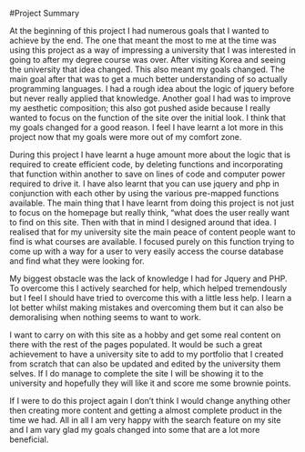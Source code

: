 #Project Summary

At the beginning of this project I had numerous goals that I wanted to achieve by the end. The one that meant the most to me at the time was using this project as a way of impressing a university that I was interested in going to after my degree course was over.  After visiting Korea and seeing the university that idea changed. This also meant my goals changed. The main goal after that was to get a much better understanding of so actually programming languages. I had a rough idea about the logic of jquery before but never really applied that knowledge.  Another goal I had was to improve my aesthetic composition; this also got pushed aside because I really wanted to focus on the function of the site over the initial look. I think that my goals changed for a good reason. I feel I have learnt a lot more in this project now that my goals were more out of my comfort zone. 

During this project I have learnt a huge amount more about the logic that is required to create efficient code, by deleting functions and incorporating that function within another to save on lines of code and computer power required to drive it.  I have also learnt that you can use jquery and php in conjunction with each other by using the various pre-mapped functions available.  The main thing that I have learnt from doing this project is not just to focus on the homepage but really think, “what does the user really want to find on this site. Then with that in mind I designed around that idea. I realised that for my university site the main peace of content people want to find is what courses are available. I focused purely on this function trying to come up with a way for a user to very easily access the course database and find what they were looking for.

My biggest obstacle was the lack of knowledge I had for Jquery and PHP. To overcome this I actively searched for help, which helped tremendously but I feel I should have tried to overcome this with a little less help. I learn a lot better whilst making mistakes and overcoming them but it can also be demoralising when nothing seems to want to work.

I want to carry on with this site as a hobby and get some real content on there with the rest of the pages populated. It would be such a great achievement to have a university site to add to my portfolio that I created from scratch that can also be updated and edited by the university them selves. If I do manage to complete the site I will be showing it to the university and hopefully they will like it and score me some brownie points. 

If I were to do this project again I don’t think I would change anything other then creating more content and getting a almost complete product in the time we had. All in all I am very happy with the search feature on my site and I am vary glad my goals changed into some that are a lot more beneficial. 
 

